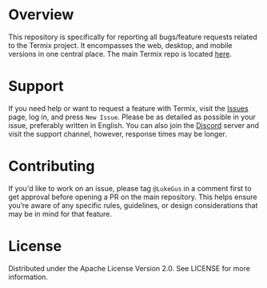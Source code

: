 # Overview

This repository is specifically for reporting all bugs/feature requests related to the Termix project. 
It encompasses the web, desktop, and mobile versions in one central place. The main Termix repo is located [here](https://github.com/LukeGus/Termix).

# Support

If you need help or want to request a feature with Termix, visit the [Issues](https://github.com/Termix-SSH/Support/issues) page, log in, and press `New Issue`.
Please be as detailed as possible in your issue, preferably written in English. You can also join the [Discord](https://discord.gg/jVQGdvHDrf) server and visit the support
channel, however, response times may be longer.

# Contributing

If you'd like to work on an issue, please tag `@LukeGus` in a comment first to get approval before opening a PR on the main repository.
This helps ensure you’re aware of any specific rules, guidelines, or design considerations that may be in mind for that feature.

# License
Distributed under the Apache License Version 2.0. See LICENSE for more information.
